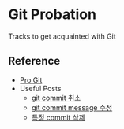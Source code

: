 # Git Probation

Tracks to get acquainted with Git

## Reference

* [Pro Git](https://git-scm.com/book/ko/v2)
* Useful Posts
    * [git commit 취소](https://gmlwjd9405.github.io/2018/05/25/git-add-cancle.html)
    * [git commit message 수정](https://velog.io/@mayinjanuary/git-%EC%BB%A4%EB%B0%8B-%EB%A9%94%EC%84%B8%EC%A7%80-%EC%88%98%EC%A0%95%ED%95%98%EA%B8%B0-changing-commit-message)
    * [특정 commit 삭제](https://computer-science-student.tistory.com/540)